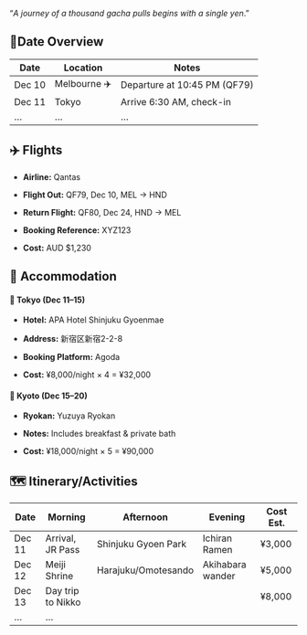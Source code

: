 “*A journey of a thousand gacha pulls begins with a single yen*.”

## 📅Date Overview

| Date   | Location     | Notes                        |
| ------ | ------------ | ---------------------------- |
| Dec 10 | Melbourne ✈️ | Departure at 10:45 PM (QF79) |
| Dec 11 | Tokyo        | Arrive 6:30 AM, check-in     |
| …      | …            | …                            |


## ✈️ Flights

- **Airline:** Qantas
    
- **Flight Out:** QF79, Dec 10, MEL → HND
    
- **Return Flight:** QF80, Dec 24, HND → MEL
    
- **Booking Reference:** XYZ123
    
- **Cost:** AUD $1,230


## 🏨 Accommodation

#### 🏯 Tokyo (Dec 11–15)

- **Hotel:** APA Hotel Shinjuku Gyoenmae
    
- **Address:** 新宿区新宿2-2-8
    
- **Booking Platform:** Agoda
    
- **Cost:** ¥8,000/night × 4 = ¥32,000
    

#### 🍵 Kyoto (Dec 15–20)

- **Ryokan:** Yuzuya Ryokan
    
- **Notes:** Includes breakfast & private bath
    
- **Cost:** ¥18,000/night × 5 = ¥90,000

## 🗺️ Itinerary/Activities

|Date|Morning|Afternoon|Evening|Cost Est.|
|---|---|---|---|---|
|Dec 11|Arrival, JR Pass|Shinjuku Gyoen Park|Ichiran Ramen|¥3,000|
|Dec 12|Meiji Shrine|Harajuku/Omotesando|Akihabara wander|¥5,000|
|Dec 13|Day trip to Nikko|||¥8,000|
|…|…|



